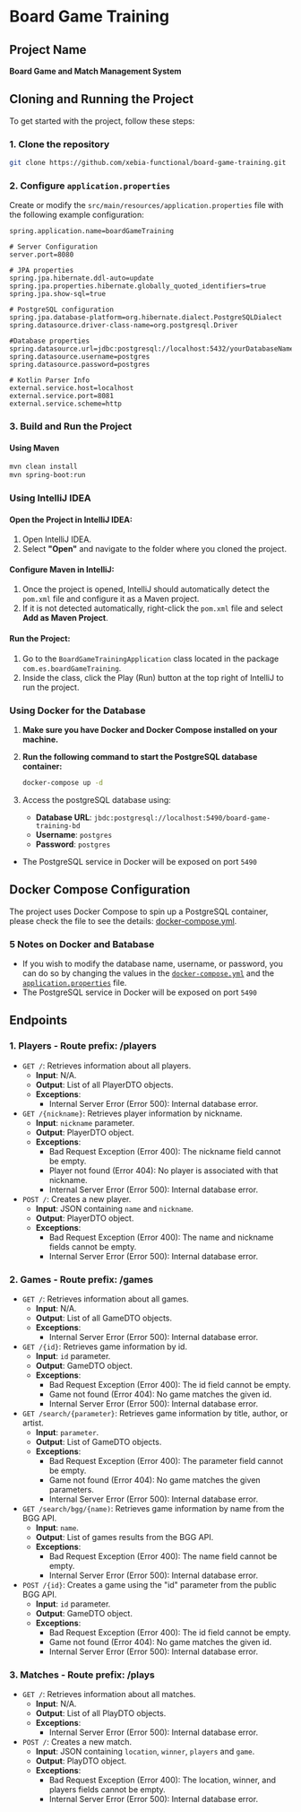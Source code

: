 # Board Game Training

## Project Name
**Board Game and Match Management System**

## Cloning and Running the Project

To get started with the project, follow these steps:

### 1. Clone the repository
```sh
git clone https://github.com/xebia-functional/board-game-training.git
```

### 2. Configure `application.properties`
Create or modify the `src/main/resources/application.properties` file with the following example configuration:

```properties
spring.application.name=boardGameTraining

# Server Configuration
server.port=8080

# JPA properties
spring.jpa.hibernate.ddl-auto=update
spring.jpa.properties.hibernate.globally_quoted_identifiers=true
spring.jpa.show-sql=true

# PostgreSQL configuration
spring.jpa.database-platform=org.hibernate.dialect.PostgreSQLDialect
spring.datasource.driver-class-name=org.postgresql.Driver

#Database properties
spring.datasource.url=jdbc:postgresql://localhost:5432/yourDatabaseName
spring.datasource.username=postgres
spring.datasource.password=postgres

# Kotlin Parser Info
external.service.host=localhost
external.service.port=8081
external.service.scheme=http
```
### 3. Build and Run the Project
#### Using Maven
```sh
mvn clean install
mvn spring-boot:run
```

### Using IntelliJ IDEA

#### Open the Project in IntelliJ IDEA:
1. Open IntelliJ IDEA.
2. Select **"Open"** and navigate to the folder where you cloned the project.

#### Configure Maven in IntelliJ:
1. Once the project is opened, IntelliJ should automatically detect the `pom.xml` file and configure it as a Maven project.
2. If it is not detected automatically, right-click the `pom.xml` file and select **Add as Maven Project**.

#### Run the Project:
1. Go to the `BoardGameTrainingApplication` class located in the package `com.es.boardGameTraining`.
2. Inside the class, click the Play (Run) button at the top right of IntelliJ to run the project.

### Using Docker for the Database

1. **Make sure you have Docker and Docker Compose installed on your machine.**

2. **Run the following command to start the PostgreSQL database container:**
   ```sh
   docker-compose up -d

3. Access the postgreSQL database using:

   - **Database URL**: `jbdc:postgresql://localhost:5490/board-game-training-bd`
   - **Username**: `postgres`
   - **Password**: `postgres`
- The PostgreSQL service in Docker will be exposed on port `5490`
## Docker Compose Configuration

The project uses Docker Compose to spin up a PostgreSQL container, please check the file to see the details: [docker-compose.yml](docker-compose.yml).

### 5 Notes on Docker and Batabase

- If you wish to modify the database name, username, or password, you can do so by changing the values in the [`docker-compose.yml`](docker-compose.yml) and the [`application.properties`](src/main/resources/application.properties) file.
- The PostgreSQL service in Docker will be exposed on port `5490`

## Endpoints

### 1. Players - Route prefix: /players

  - `GET /`: Retrieves information about all players.
    - **Input**: N/A.
    - **Output**: List of all PlayerDTO objects.
    - **Exceptions**:
      - Internal Server Error (Error 500): Internal database error.
  - `GET /{nickname}`: Retrieves player information by nickname.
    - **Input**: `nickname` parameter.
    - **Output**: PlayerDTO object.
    - **Exceptions**:
      - Bad Request Exception (Error 400): The nickname field cannot be empty.
      - Player not found (Error 404): No player is associated with that nickname.
      - Internal Server Error (Error 500): Internal database error.
  - `POST /`: Creates a new player.
    - **Input**: JSON containing `name` and `nickname`.
    - **Output**: PlayerDTO object.
    - **Exceptions**:
      - Bad Request Exception (Error 400): The name and nickname fields cannot be empty.
      - Internal Server Error (Error 500): Internal database error.

### 2. Games - Route prefix: /games

  - `GET /`: Retrieves information about all games.
    - **Input**: N/A.
    - **Output**: List of all GameDTO objects.
    - **Exceptions**:
      - Internal Server Error (Error 500): Internal database error.
  - `GET /{id}`: Retrieves game information by id.
    - **Input**: `id` parameter.
    - **Output**: GameDTO object.
    - **Exceptions**:
      - Bad Request Exception (Error 400): The id field cannot be empty.
      - Game not found (Error 404): No game matches the given id.
      - Internal Server Error (Error 500): Internal database error.
  - `GET /search/{parameter}`: Retrieves game information by title, author, or artist.
    - **Input**: `parameter`.
    - **Output**: List of GameDTO objects.
    - **Exceptions**:
      - Bad Request Exception (Error 400): The parameter field cannot be empty.
      - Game not found (Error 404): No game matches the given parameters.
      - Internal Server Error (Error 500): Internal database error.
  - `GET /search/bgg/{name)`: Retrieves game information by name from the BGG API.
    - **Input**: `name`.
    - **Output**: List of games results from the BGG API.
    - **Exceptions**:
        - Bad Request Exception (Error 400): The name field cannot be empty.
        - Internal Server Error (Error 500): Internal database error.
  - `POST /{id}`: Creates a game using the "id" parameter from the public BGG API.
    - **Input**: `id` parameter.
    - **Output**: GameDTO object.
    - **Exceptions**:
      - Bad Request Exception (Error 400): The id field cannot be empty.
      - Game not found (Error 404): No game matches the given id.
      - Internal Server Error (Error 500): Internal database error.
  
### 3. Matches - Route prefix: /plays

  - `GET /`: Retrieves information about all matches.
    - **Input**: N/A.
    - **Output**: List of all PlayDTO objects.
    - **Exceptions**:
      - Internal Server Error (Error 500): Internal database error.
  - `POST /`: Creates a new match.
    - **Input**: JSON containing `location`, `winner`, `players` and `game`.
    - **Output**: PlayDTO object.
    - **Exceptions**:
      - Bad Request Exception (Error 400): The location, winner, and players fields cannot be empty.
      - Internal Server Error (Error 500): Internal database error.
